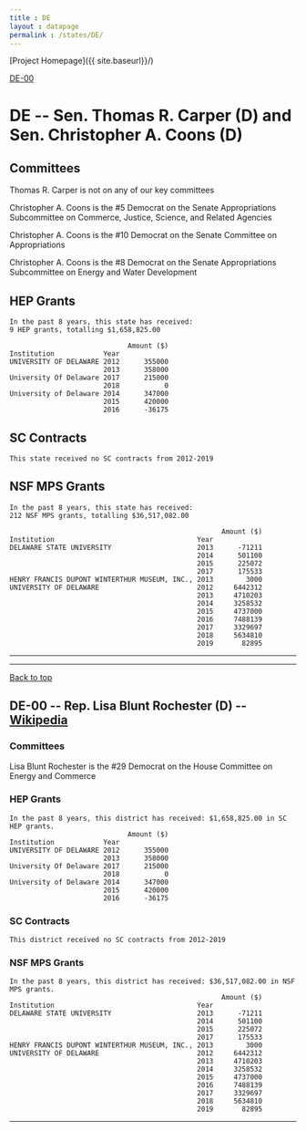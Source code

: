 ```yaml
---
title : DE
layout : datapage
permalink : /states/DE/
---
```

<a name="top"></a>
[Project Homepage]({{ site.baseurl}}/)


[DE-00](#DE-00)  

# DE -- Sen. Thomas R. Carper (D) and  Sen. Christopher A. Coons (D)
## Committees
Thomas R. Carper is not on any of our key committees 

Christopher A. Coons is the #5 Democrat on the Senate Appropriations Subcommittee on Commerce, Justice, Science, and Related Agencies 

Christopher A. Coons is the #10 Democrat on the Senate Committee on Appropriations 

Christopher A. Coons is the #8 Democrat on the Senate Appropriations Subcommittee on Energy and Water Development 

## HEP Grants
```
In the past 8 years, this state has received:
9 HEP grants, totalling $1,658,825.00
 
                             Amount ($)
Institution            Year            
UNIVERSITY OF DELAWARE 2012      355000
                       2013      358000
University Of Delaware 2017      215000
                       2018           0
University of Delaware 2014      347000
                       2015      420000
                       2016      -36175
```
## SC Contracts
```
This state received no SC contracts from 2012-2019
```
## NSF MPS Grants
```
In the past 8 years, this state has received:
212 NSF MPS grants, totalling $36,517,082.00
 
                                                    Amount ($)
Institution                                   Year            
DELAWARE STATE UNIVERSITY                     2013      -71211
                                              2014      501100
                                              2015      225072
                                              2017      175533
HENRY FRANCIS DUPONT WINTERTHUR MUSEUM, INC., 2013        3000
UNIVERSITY OF DELAWARE                        2012     6442312
                                              2013     4710203
                                              2014     3258532
                                              2015     4737000
                                              2016     7488139
                                              2017     3329697
                                              2018     5634810
                                              2019       82895
```
---
---
<a name="DE-00"></a>
[Back to top](#top)
## DE-00 -- Rep. Lisa Blunt Rochester (D) -- [Wikipedia](https://en.wikipedia.org/wiki/DE-00)
### Committees
Lisa Blunt Rochester is the #29 Democrat on the House Committee on Energy and Commerce 

### HEP Grants
```
In the past 8 years, this district has received: $1,658,825.00 in SC HEP grants.
                             Amount ($)
Institution            Year            
UNIVERSITY OF DELAWARE 2012      355000
                       2013      358000
University Of Delaware 2017      215000
                       2018           0
University of Delaware 2014      347000
                       2015      420000
                       2016      -36175
```
### SC Contracts
```
This district received no SC contracts from 2012-2019
```
### NSF MPS Grants
```
In the past 8 years, this district has received: $36,517,082.00 in NSF MPS grants.
                                                    Amount ($)
Institution                                   Year            
DELAWARE STATE UNIVERSITY                     2013      -71211
                                              2014      501100
                                              2015      225072
                                              2017      175533
HENRY FRANCIS DUPONT WINTERTHUR MUSEUM, INC., 2013        3000
UNIVERSITY OF DELAWARE                        2012     6442312
                                              2013     4710203
                                              2014     3258532
                                              2015     4737000
                                              2016     7488139
                                              2017     3329697
                                              2018     5634810
                                              2019       82895
```
---
